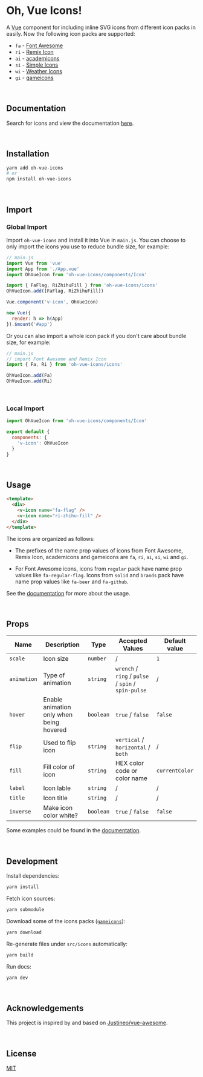 # Oh, Vue Icons!

A [Vue](https://vuejs.org/) component for including inline SVG icons from different icon packs in easily. Now the following icon packs are supported:

- `fa` - [Font Awesome](https://fontawesome.com)
- `ri` - [Remix Icon](https://github.com/Remix-Design/RemixIcon)
- `ai` - [academicons](https://github.com/jpswalsh/academicons)
- `si` - [Simple Icons](https://simpleicons.org)
- `wi` - [Weather Icons](https://erikflowers.github.io/weather-icons/)
- `gi` - [gameicons](https://game-icons.net)


&nbsp;

## Documentation

Search for icons and view the documentation [here](https://oh-vue-icons.vercel.app).


&nbsp;

## Installation

```bash
yarn add oh-vue-icons
# or
npm install oh-vue-icons
```

&nbsp;

## Import

### Global Import

Import `oh-vue-icons` and install it into Vue in `main.js`. You can choose to only import the icons you use to reduce bundle size, for example:

```js
// main.js
import Vue from 'vue'
import App from './App.vue'
import OhVueIcon from 'oh-vue-icons/components/Icon'

import { FaFlag, RiZhihuFill } from 'oh-vue-icons/icons'
OhVueIcon.add([FaFlag, RiZhihuFill])

Vue.component('v-icon', OhVueIcon)

new Vue({
  render: h => h(App)
}).$mount('#app')
```

Or you can also import a whole icon pack if you don't care about bundle size, for example:

```js
// main.js
// import Font Awesome and Remix Icon
import { Fa, Ri } from 'oh-vue-icons/icons'

OhVueIcon.add(Fa)
OhVueIcon.add(Ri)
```

&nbsp;

### Local Import

```js
import OhVueIcon from 'oh-vue-icons/components/Icon'

export default {
  components: {
    'v-icon': OhVueIcon
  }
}
```

&nbsp;

## Usage

```html
<template>
  <div>
    <v-icon name="fa-flag" />
    <v-icon name="ri-zhihu-fill" />
  </div>
</template>
```

The icons are organized as follows:

- The prefixes of the name prop values of icons from Font Awesome, Remix Icon, academicons and gameicons are `fa`, `ri`, `ai`, `si`, `wi` and `gi`.

- For Font Awesome icons, icons from `regular` pack have name prop values like `fa-regular-flag`. Icons from `solid` and `brands` pack have name prop values like `fa-beer` and `fa-github`.

See the [documentation](https://oh-vue-icons.vercel.app/docs#basic-usage) for more about the usage.


&nbsp;

## Props

| Name        | Description                              | Type      | Accepted Values                                     | Default value  |
| ----------- | ---------------------------------------- | --------- | --------------------------------------------------- | -------------- |
| `scale`     | Icon size                                | `number`  | /                                                   | `1`            |
| `animation` | Type of animation                        | `string`  | `wrench` / `ring` / `pulse` / `spin` / `spin-pulse` | /              |
| `hover`     | Enable animation only when being hovered | `boolean` | `true` / `false`                                    | `false`        |
| `flip`      | Used to flip icon                        | `string`  | `vertical` / `horizontal` / `both`                  | /              |
| `fill`      | Fill color of icon                       | `string`  | HEX color code or color name                        | `currentColor` |
| `label`     | Icon lable                               | `string`  | /                                                   | /              |
| `title`     | Icon title                               | `string`  | /                                                   | /              |
| `inverse`   | Make icon color white?                   | `boolean` | `true` / `false`                                    | `false`        |

Some examples could be found in the [documentation](https://oh-vue-icons.vercel.app/docs#examples).


&nbsp;

## Development

Install dependencies:

```bash
yarn install
```

Fetch icon sources:

```bash
yarn submodule
```

Download some of the icons packs ([`gameicons`](https://game-icons.net/archives/svg/zip/000000/transparent/game-icons.net.svg.zip)):

```bash
yarn download
```

Re-generate files under `src/icons` automatically:

```bash
yarn build
```

Run docs:

```bash
yarn dev
```


&nbsp;

## Acknowledgements

This project is inspired by and based on [Justineo/vue-awesome](https://github.com/Justineo/vue-awesome).


&nbsp;

## License

[MIT](LICENSE)